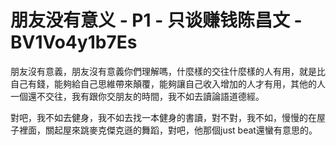 # 朋友没有意义 - P1 - 只谈赚钱陈昌文 - BV1Vo4y1b7Es

朋友沒有意義，朋友沒有意義你們理解嗎，什麼樣的交往什麼樣的人有用，就是比自己有錢，能夠給自己思維帶來顛覆，能夠讓自己收入增加的人才有用，其他的人一個還不交往，我有跟你交朋友的時間，我不如去讀論語道德經。

對吧，我不如去健身，我不如去找一本健身的書讀，對不對，我不如，慢慢的在屋子裡面，關起屋來跳麥克傑克遜的舞蹈，對吧，他那個just beat還蠻有意思的。


